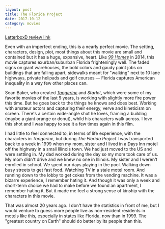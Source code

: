 ```yaml
---
layout: post
title: The Florida Project 
date: 2017-10-12
category: movies
---
```

 
[LetterboxD review link](https://letterboxd.com/samarthbhaskar/film/the-florida-project/)

Even with an imperfect ending, this is a nearly perfect movie. The setting, characters, design, plot, most things about this movie are small and contained but it has a huge, expansive, heart. Like <em><a href="https://letterboxd.com/samarthbhaskar/film/99-homes/">99 Homes</a></em> in 2014, this movie captures exurban/suburban Florida frighteningly well. The faded signs on giant warehouses, the bold colors and gaudy paint jobs on buildings that are falling apart, sidewalks meant for "walking" next to 10 lane highways, private helipads and golf courses — Florida captures American inequality in a way few other places can.

Sean Baker, who created <em><a href="https://letterboxd.com/samarthbhaskar/film/tangerine/">Tangerine</a></em> and <em>Starlet</em>, which were some of my favorite movies of the last 5 years, is working with slightly more fire power this time. But he goes back to the things he knows and does best. Working with amateur actors and capturing their energy, verve and kineticism on screen. There's a certain wide-angle shot he loves, framing a building (maybe a giant orange or donut), whild his characters walk across. I love this shot and I was happy to see it a few times again in this film.

I had little to feel connected to, in terms of life experience, with the characters in <em>Tangerine</em>, but during <em>The Florida Project</em> I was transported back to a week in 1999 when my mom, sister and I lived in a Days Inn motel off the highway in a small Illinois town. We had just moved to the US and were settling in. My dad worked during the day so my mom took care of us. My mom didn't drive and we knew no one in Illinois. My sister and I weren't enrolled in school. We spent our days playing in the pool. Walking down busy streets to get fast food. Watching TV in a stale motel room. And running down to the lobby to get cokes from the vending machine. It was a bizarre experience, I remember hating it. And though it was only a week and short-term choice we had to make before we found an apartment, I remember hating it. But it made me feel a strong sense of kinship with the characters in this movie. 

That was almost 20 years ago. I don't have the statistics in front of me, but I would venture to guess more people live as non-resident residents in motels like this, especially in states like Florida, now than in 1999. The "greatest country on Earth" should do better by its people than this.